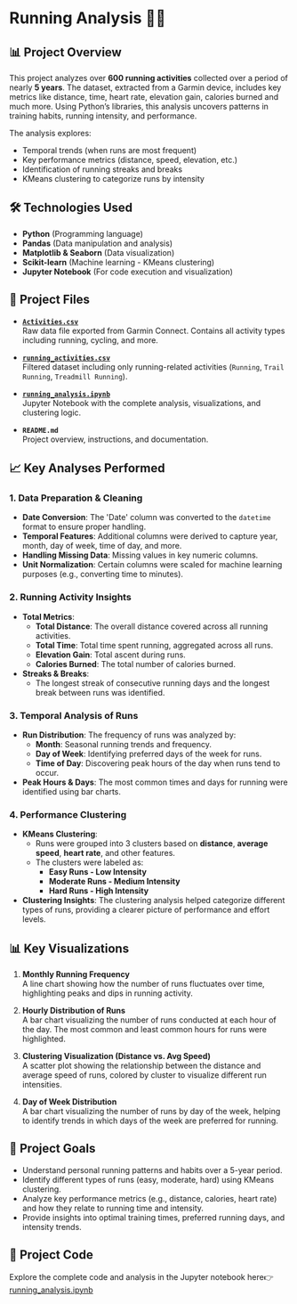 #  Running Analysis 🏃‍♂️

## 📊 Project Overview
This project analyzes over **600 running activities** collected over a period of nearly **5 years**. The dataset, extracted from a Garmin device, includes key metrics like distance, time, heart rate, elevation gain, calories burned and much more. Using Python’s libraries, this analysis uncovers patterns in training habits, running intensity, and performance.

The analysis explores:
- Temporal trends (when runs are most frequent)
- Key performance metrics (distance, speed, elevation, etc.)
- Identification of running streaks and breaks
- KMeans clustering to categorize runs by intensity

## 🛠️ Technologies Used
- **Python** (Programming language)
- **Pandas** (Data manipulation and analysis)
- **Matplotlib & Seaborn** (Data visualization)
- **Scikit-learn** (Machine learning - KMeans clustering)
- **Jupyter Notebook** (For code execution and visualization)

## 📂 Project Files

- **[`Activities.csv`](https://github.com/kostaskes/my-garmin-runs/blob/main/Activities.csv)**  
  Raw data file exported from Garmin Connect. Contains all activity types including running, cycling, and more.

- **[`running_activities.csv`](https://github.com/kostaskes/my-garmin-runs/blob/main/running_activities.csv)**  
  Filtered dataset including only running-related activities (`Running`, `Trail Running`, `Treadmill Running`).

- **[`running_analysis.ipynb`](https://github.com/kostaskes/my-garmin-runs/blob/main/running_analysis.ipynb)**  
  Jupyter Notebook with the complete analysis, visualizations, and clustering logic.

- **`README.md`**  
  Project overview, instructions, and documentation.


## 📈 Key Analyses Performed

### 1. Data Preparation & Cleaning
- **Date Conversion**: The 'Date' column was converted to the `datetime` format to ensure proper handling.
- **Temporal Features**: Additional columns were derived to capture year, month, day of week, time of day, and more.
- **Handling Missing Data**: Missing values in key numeric columns.
- **Unit Normalization**: Certain columns were scaled for machine learning purposes (e.g., converting time to minutes).

### 2. Running Activity Insights
- **Total Metrics**:
  - **Total Distance**: The overall distance covered across all running activities.
  - **Total Time**: Total time spent running, aggregated across all runs.
  - **Elevation Gain**: Total ascent during runs.
  - **Calories Burned**: The total number of calories burned.
- **Streaks & Breaks**:
  - The longest streak of consecutive running days and the longest break between runs was identified.

### 3. Temporal Analysis of Runs
- **Run Distribution**: The frequency of runs was analyzed by:
  - **Month**: Seasonal running trends and frequency.
  - **Day of Week**: Identifying preferred days of the week for runs.
  - **Time of Day**: Discovering peak hours of the day when runs tend to occur.
- **Peak Hours & Days**: The most common times and days for running were identified using bar charts.

### 4. Performance Clustering
- **KMeans Clustering**: 
  - Runs were grouped into 3 clusters based on **distance**, **average speed**, **heart rate**, and other features.
  - The clusters were labeled as:
    - **Easy Runs - Low Intensity**
    - **Moderate Runs - Medium Intensity**
    - **Hard Runs - High Intensity**
- **Clustering Insights**: The clustering analysis helped categorize different types of runs, providing a clearer picture of performance and effort levels.

## 📊 Key Visualizations

1. **Monthly Running Frequency**  
   A line chart showing how the number of runs fluctuates over time, highlighting peaks and dips in running activity.

2. **Hourly Distribution of Runs**  
   A bar chart visualizing the number of runs conducted at each hour of the day. The most common and least common hours for runs were highlighted.

3. **Clustering Visualization (Distance vs. Avg Speed)**  
   A scatter plot showing the relationship between the distance and average speed of runs, colored by cluster to visualize different run intensities.

4. **Day of Week Distribution**  
   A bar chart visualizing the number of runs by day of the week, helping to identify trends in which days of the week are preferred for running.

## 🎯 Project Goals
- Understand personal running patterns and habits over a 5-year period.
- Identify different types of runs (easy, moderate, hard) using KMeans clustering.
- Analyze key performance metrics (e.g., distance, calories, heart rate) and how they relate to running time and intensity.
- Provide insights into optimal training times, preferred running days, and intensity trends.

## 🔗 Project Code

Explore the complete code and analysis in the Jupyter notebook here👉[ running_analysis.ipynb ](https://github.com/kostaskes/my-garmin-runs/blob/main/running_analysis.ipynb)

